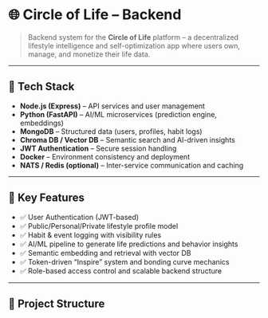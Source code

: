 # 🌐 Circle of Life – Backend

> Backend system for the **Circle of Life** platform – a decentralized lifestyle intelligence and self-optimization app where users own, manage, and monetize their life data.

---

## 🔧 Tech Stack

- **Node.js (Express)** – API services and user management  
- **Python (FastAPI)** – AI/ML microservices (prediction engine, embeddings)  
- **MongoDB** – Structured data (users, profiles, habit logs)  
- **Chroma DB / Vector DB** – Semantic search and AI-driven insights  
- **JWT Authentication** – Secure session handling  
- **Docker** – Environment consistency and deployment  
- **NATS / Redis (optional)** – Inter-service communication and caching

---

## 🧠 Key Features

- ✅ User Authentication (JWT-based)
- ✅ Public/Personal/Private lifestyle profile model
- ✅ Habit & event logging with visibility rules
- ✅ AI/ML pipeline to generate life predictions and behavior insights
- ✅ Semantic embedding and retrieval with vector DB
- ✅ Token-driven “Inspire” system and bonding curve mechanics
- ✅ Role-based access control and scalable backend structure

---

## 📁 Project Structure

